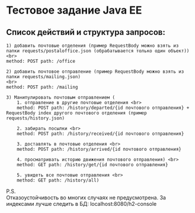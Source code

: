 <h1>Тестовое задание Java EE</h1>

<h2>Список действий и структура запросов:</h2>

    1) добавить почтовые отделения (пример RequestBody можно взять из папки requests/postaloffice.json (обрабатывается только один объект))
    <br>
    method: POST path: /office

    2) добавить почтовое отправление (пример RequestBody можно взять из папки requests/mailing.json)
    <br>
    method: POST path: /mailing

    3) Манипулировать почтовым отправлением ( 
        1. отправление в другие почтовые отделения <br>
        method: POST path: /history/departed/{id почтового отправления} + RequestBody index другого почтового отделения (пример requests/history.json)

        2. забирать посылки <br>
        method: POST path: /history/received/{id почтового отправления}

        3. доставлять в почтовые отделения <br>
        method: POST path: /history/arrived/{id почтового отправления}

        4. просматривать историю движения почтового отправления) <br>
        method: GET path: /history/get/{id почтового отправления}

        5. увидеть все почтовые отправления <br>
        method: GET path: /history/all)

P.S. <br>
Отказоустойчивость во многих случаях не предусмотрена.
За индексами лучше следить в БД: localhost:8080/h2-console

